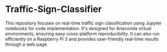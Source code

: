 # Traffic-Sign-Classifier

This repository focuses on real-time traffic sign classification using Jupyter notebooks for code implementation. It's designed for Anaconda virtual environments, ensuring easy cross-platform reproducibility. It can also run efficiently on a Raspberry Pi 3 and provides user-friendly real-time results through a web page.
